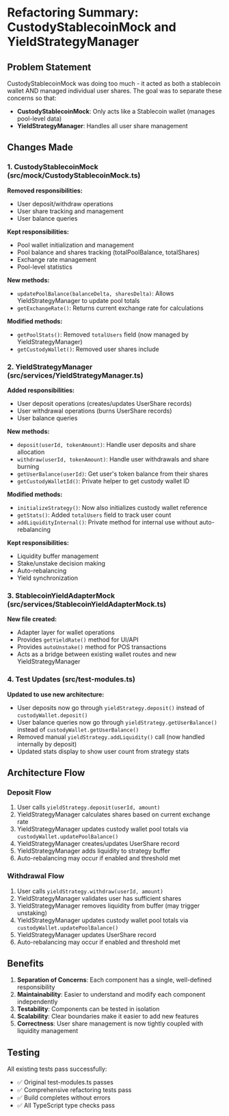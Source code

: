 # Refactoring Summary: CustodyStablecoinMock and YieldStrategyManager

## Problem Statement
CustodyStablecoinMock was doing too much - it acted as both a stablecoin wallet AND managed individual user shares. The goal was to separate these concerns so that:
- **CustodyStablecoinMock**: Only acts like a Stablecoin wallet (manages pool-level data)
- **YieldStrategyManager**: Handles all user share management

## Changes Made

### 1. CustodyStablecoinMock (src/mock/CustodyStablecoinMock.ts)
**Removed responsibilities:**
- User deposit/withdraw operations
- User share tracking and management
- User balance queries

**Kept responsibilities:**
- Pool wallet initialization and management
- Pool balance and shares tracking (totalPoolBalance, totalShares)
- Exchange rate management
- Pool-level statistics

**New methods:**
- `updatePoolBalance(balanceDelta, sharesDelta)`: Allows YieldStrategyManager to update pool totals
- `getExchangeRate()`: Returns current exchange rate for calculations

**Modified methods:**
- `getPoolStats()`: Removed `totalUsers` field (now managed by YieldStrategyManager)
- `getCustodyWallet()`: Removed user shares include

### 2. YieldStrategyManager (src/services/YieldStrategyManager.ts)
**Added responsibilities:**
- User deposit operations (creates/updates UserShare records)
- User withdrawal operations (burns UserShare records)
- User balance queries

**New methods:**
- `deposit(userId, tokenAmount)`: Handle user deposits and share allocation
- `withdraw(userId, tokenAmount)`: Handle user withdrawals and share burning
- `getUserBalance(userId)`: Get user's token balance from their shares
- `getCustodyWalletId()`: Private helper to get custody wallet ID

**Modified methods:**
- `initializeStrategy()`: Now also initializes custody wallet reference
- `getStats()`: Added `totalUsers` field to track user count
- `addLiquidityInternal()`: Private method for internal use without auto-rebalancing

**Kept responsibilities:**
- Liquidity buffer management
- Stake/unstake decision making
- Auto-rebalancing
- Yield synchronization

### 3. StablecoinYieldAdapterMock (src/services/StablecoinYieldAdapterMock.ts)
**New file created:**
- Adapter layer for wallet operations
- Provides `getYieldRate()` method for UI/API
- Provides `autoUnstake()` method for POS transactions
- Acts as a bridge between existing wallet routes and new YieldStrategyManager

### 4. Test Updates (src/test-modules.ts)
**Updated to use new architecture:**
- User deposits now go through `yieldStrategy.deposit()` instead of `custodyWallet.deposit()`
- User balance queries now go through `yieldStrategy.getUserBalance()` instead of `custodyWallet.getUserBalance()`
- Removed manual `yieldStrategy.addLiquidity()` call (now handled internally by deposit)
- Updated stats display to show user count from strategy stats

## Architecture Flow

### Deposit Flow
1. User calls `yieldStrategy.deposit(userId, amount)`
2. YieldStrategyManager calculates shares based on current exchange rate
3. YieldStrategyManager updates custody wallet pool totals via `custodyWallet.updatePoolBalance()`
4. YieldStrategyManager creates/updates UserShare record
5. YieldStrategyManager adds liquidity to strategy buffer
6. Auto-rebalancing may occur if enabled and threshold met

### Withdrawal Flow
1. User calls `yieldStrategy.withdraw(userId, amount)`
2. YieldStrategyManager validates user has sufficient shares
3. YieldStrategyManager removes liquidity from buffer (may trigger unstaking)
4. YieldStrategyManager updates custody wallet pool totals via `custodyWallet.updatePoolBalance()`
5. YieldStrategyManager updates UserShare record
6. Auto-rebalancing may occur if enabled and threshold met

## Benefits
1. **Separation of Concerns**: Each component has a single, well-defined responsibility
2. **Maintainability**: Easier to understand and modify each component independently
3. **Testability**: Components can be tested in isolation
4. **Scalability**: Clear boundaries make it easier to add new features
5. **Correctness**: User share management is now tightly coupled with liquidity management

## Testing
All existing tests pass successfully:
- ✅ Original test-modules.ts passes
- ✅ Comprehensive refactoring tests pass
- ✅ Build completes without errors
- ✅ All TypeScript type checks pass
